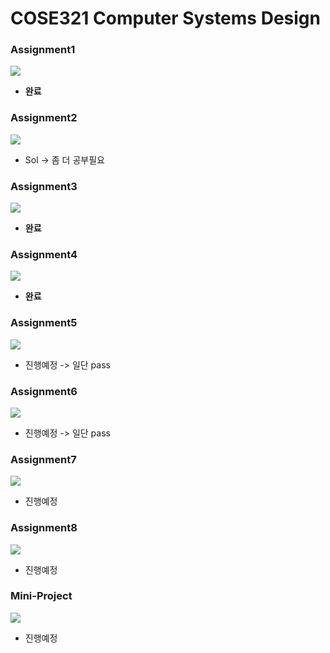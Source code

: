 # COSE321 Computer Systems Design
### Assignment1
![](./asset/csd-assignment-1_1.jpg)
* **완료**
### Assignment2
![](./asset/csd-assignment-2-2022_1.jpg)
* Sol -> 좀 더 공부필요
### Assignment3
![](./asset/csd-assignment-3-2022_1.jpg)
* **완료**
### Assignment4
![](./asset/csd-assignment-4-2022_1.jpg)
* **완료**
### Assignment5
![](./asset/csd-assignment-5-2022_1.jpg)
* 진행예정 -> 일단 pass
### Assignment6
![](./asset/csd-assignment-6-2022_1.jpg)
* 진행예정 -> 일단 pass
### Assignment7
![](./asset/csd-assignment-7-2022_1.jpg)
* 진행예정
### Assignment8
![](./asset/csd-assignment-8-2022_1.jpg)
* 진행예정
### Mini-Project
![](./asset/csd-assignment-extra-2022_1.jpg)
* 진행예정
